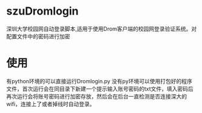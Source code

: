 # szuDromlogin
深圳大学校园网自动登录脚本,适用于使用Drom客户端的校园网登录验证系统。对配置文件中的密码进行加密

# 使用
有python环境的可以直接运行Dromlogin.py
没有py环境可以使用打包好的程序文件，首次运行会在同目录下新建一个提示输入账号密码的txt文件，填入密码后再次运行会将账号密码进行加密存放，然后会在后台一直检测是否连接深大的wifi，连接上了或者掉线时自动登录。
